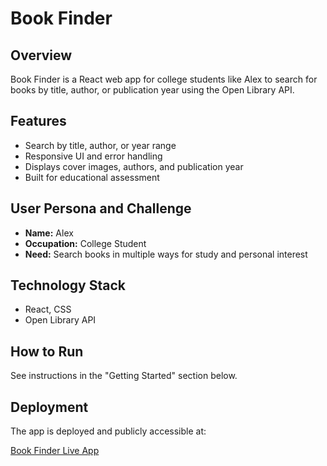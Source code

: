 # Book Finder

## Overview
Book Finder is a React web app for college students like Alex to search for books by title, author, or publication year using the Open Library API.

## Features
- Search by title, author, or year range
- Responsive UI and error handling
- Displays cover images, authors, and publication year
- Built for educational assessment 

## User Persona and Challenge
- **Name:** Alex
- **Occupation:** College Student
- **Need:** Search books in multiple ways for study and personal interest

## Technology Stack
- React, CSS
- Open Library API

## How to Run
See instructions in the "Getting Started" section below.

## Deployment

The app is deployed and publicly accessible at:

[Book Finder Live App](https://book-finder-eis1sjh2v-mallikanti-akshithas-projects.vercel.app)



